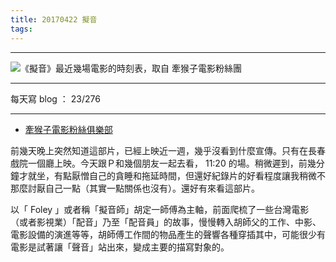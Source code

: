 ```yaml
---
title: 20170422 擬音
tags:
---
```

---

![《擬音》最近幾場電影的時刻表，取自 牽猴子電影粉絲團](https://c1.staticflickr.com/5/4174/34104017201_a375cc545f.jpg)

---

每天寫 blog ： 23/276

---

- [牽猴子電影粉絲俱樂部](https://www.facebook.com/monkeymovies/)

前幾天晚上突然知道這部片，已經上映近一週，幾乎沒看到什麼宣傳。只有在長春戲院一個廳上映。今天跟Ｐ和幾個朋友一起去看， 11:20 的場。稍微遲到，前幾分鐘才就坐，有點厭憎自己的貪睡和拖延時間，但還好紀錄片的好看程度讓我稍微不那麼討厭自己一點（其實一點關係也沒有）。還好有來看這部片。

以「 Foley 」或者稱「擬音師」胡定一師傅為主軸，前面爬梳了一些台灣電影（或者影視業）「配音」乃至「配音員」的故事，慢慢轉入胡師父的工作、中影、電影設備的演進等等，胡師傅工作間的物品產生的聲響各種穿插其中，可能很少有電影是試著讓「聲音」站出來，變成主要的描寫對象的。
